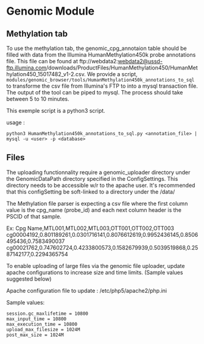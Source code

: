 # Genomic Module

## Methylation tab

To use the methylation tab, the genomic_cpg_annotaion table should be filled with data from the Illumina HumanMethylation450k probe annotations file. This file can be found at ftp://webdata2:webdata2@ussd-ftp.illumina.com/downloads/ProductFiles/HumanMethylation450/HumanMethylation450_15017482_v1-2.csv. We provide a script,  `modules/genomic_browser/tools/HumanMethylation450k_annotations_to_sql` to transforme the csv file from Illumina's FTP to into a mysql transaction file. The output of the tool can be piped to mysql. The process should take between 5 to 10 minutes. 

This exemple script is a python3 script. 

usage :
```
python3 HumanMethylation450k_annotations_to_sql.py <annotation_file> | mysql -u <user> -p <database>
```

## Files

The uploading functionnality require a genomic_uploader directory under the GenomicDataPath directory specified in the ConfigSettings. This directory needs to be accessible w/r to the apache user. It's recommended that this configSetting be soft-linked to a directory under the /data/ 

The Methylation file parser is expecting a csv file where the first column value is the cpg_name (probe_id) and each next column header is the PSCID of that sample.

Ex:
Cpg Name,MTL001,MTL002,MTL003,OTT001,OTT002,OTT003
cg00004192,0.801189261,0.0301716141,0.8076612619,0.9952436145,0.8506495436,0.7583490037
cg00021762,0.747602724,0.4233800573,0.1582679939,0.5039519868,0.2587142177,0.2294365754

To enable uploading of large files via the genomic file uploader, update apache configurations to increase size and time limits.  (Sample values suggested below)

Apache configuration file to update : /etc/php5/apache2/php.ini

Sample values:

```
session.gc_maxlifetime = 10800 
max_input_time = 10800 
max_execution_time = 10800 
upload_max_filesize = 1024M 
post_max_size = 1024M
```

